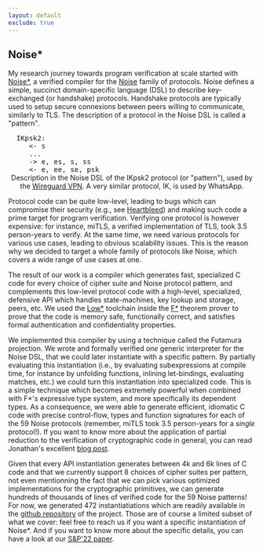 ```yaml
---
layout: default
exclude: true
---
```


## Noise\*

My research journey towards program verification at scale started with
[Noise\*](https://github.com/Inria-Prosecco/noise-star), a verified compiler for
the [Noise](https://noiseprotocol.org) family of protocols. Noise defines a
simple, succinct domain-specific language (DSL) to describe key-exchanged (or
handshake) protocols. Handshake protocols are typically used to setup secure
connexions between peers willing to communicate, similarly to TLS. The
description of a protocol in the Noise DSL is called a "pattern".

<p>
<pre style="margin: 0">  IKpsk2:
     <- s
     ...
     -> e, es, s, ss
     <- e, ee, se, psk
</pre>
<div style="text-align: center">
<figcaption>
Description in the Noise DSL of the IKpsk2 protocol (or "pattern"), used by the
<a href="https://www.wireguard.com/">Wireguard VPN</a>.
A very similar protocol, IK, is used by WhatsApp.
</figcaption>
</div>
</p>

Protocol code can be quite low-level, leading to bugs which can compromise their
security (e.g., see [Heartbleed](https://en.wikipedia.org/wiki/Heartbleed)) and
making such code a prime target for program verification.  Verifying one
protocol is however expensive: for instance, miTLS, a verified implementation of
TLS, took 3.5 person-years to verify. At the same time, we need various protocols
for various use cases, leading to obvious scalability issues. This is the reason
why we decided to target a whole family of protocols like Noise, which covers
a wide range of use cases at one.

The result of our work is a compiler which generates fast, specialized C code
for every choice of cipher suite and Noise protocol pattern, and complements
this low-level protocol code with a high-level, specialized, defensive API which
handles state-machines, key lookup and storage, peers, etc. We used the
[Low\*](https://fstarlang.github.io/lowstar/html/LowStar.html) toolchain inside
the [F\*](https://github.com/FStarLang/FStar) theorem prover to prove that the
code is memory safe, functionally correct, and satisfies formal authentication
and confidentiality properties.

We implemented this compiler by using a technique called the Futamura
projection. We wrote and formally verified *one* generic interpreter for the
Noise DSL, that we could later instantiate with a specific pattern. By partially
evaluating this instantiation (i.e., by evaluating subexpressions at compile
time, for instance by unfolding functions, inlining let-bindings, evaluating
matches, etc.) we could turn this instantiation into specialized code. This is a
simple technique which becomes extremely powerful when combined with F\*'s
expressive type system, and more specifically its dependent types. As a
consequence, we were able to generate efficient, idiomatic C code with precise
control-flow, types and function signatures for each of the 59 Noise protocols
(remember, miTLS took 3.5 person-years for a *single* protocol!). If you want to know
more about the application of partial reduction to the verification of
cryptographic code in general, you can read Jonathan's excellent [blog
post](https://jonathan.protzenko.fr/2022/05/22/meta-programming-cryptography.html).

Given that every API instantiation generates between 4k and 6k lines of C code
and that we currently support 8 choices of cipher suites per pattern, not even
mentionning the fact that we can pick various optimized implementations for the
cryptographic primitives, we can generate hundreds of thousands of lines of
verified code for the 59 Noise patterns! For now, we generated 472
instantiatiations which are readily available in the [github
repository](https://github.com/Inria-Prosecco/noise-star) of the project. Those
are of course a limited subset of what we cover: feel free to reach us if you
want a specific instantiation of Noise\*. And if you want to know more about the
specific details, you can have a look at our
[S&P'22 paper](https://eprint.iacr.org/2022/607.pdf).
